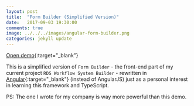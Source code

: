 ```yaml
---
layout: post
title:  "Form Builder (Simplified Version)"
date:   2017-09-03 19:30:00
comments: true
image: ../../../images/angular-form-builder.png
categories: jekyll update
---
```

[Open demo](../../../angular-dnd-builder){:target="_blank"}

This is a simplified version of `Form Builder` - the front-end part of my current project `RDS Workflow System Builder` - rewritten in [Angular](https://angular.io/){:target="_blank"} (instead of AngularJS) just as a personal interest in learning this framework and TypeScript.

PS: The one I wrote for my company is way more powerful than this demo.
